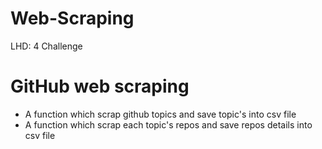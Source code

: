 # Web-Scraping
LHD: 4 Challenge  

# GitHub web scraping 
- A function which scrap github topics and save topic's into csv file
- A function which scrap each topic's repos and save repos details into csv file
